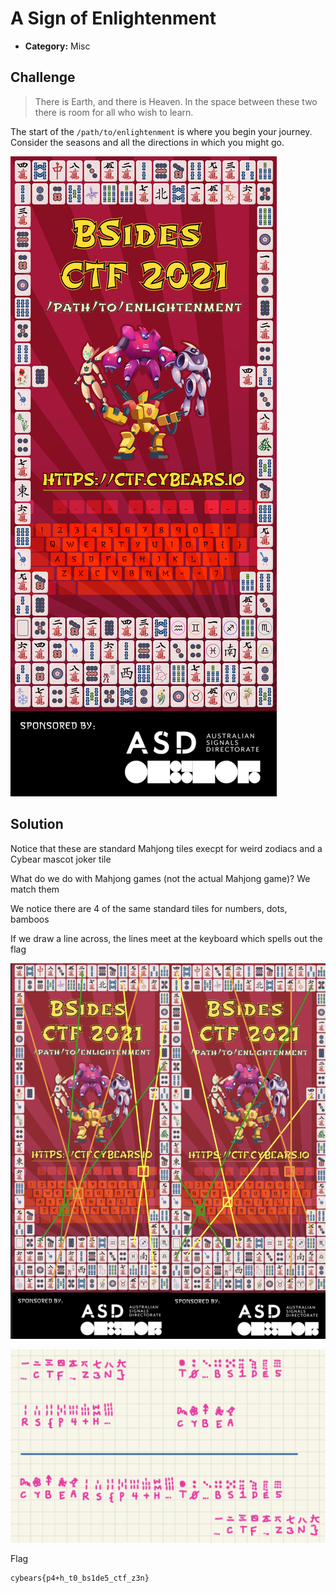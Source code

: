 # A Sign of Enlightenment

- **Category:** Misc

## Challenge

> There is Earth, and there is Heaven. In the space between these two
> there is room for all who wish to learn.

The start of the `/path/to/enlightenment` is where you begin your
journey. Consider the seasons and all the directions in which you might
go.

![Sign](signEnlightenment.png)

## Solution

Notice that these are standard Mahjong tiles execpt for weird zodiacs and a Cybear mascot joker tile

What do we do with Mahjong games (not the actual Mahjong game)? We match them

We notice there are 4 of the same standard tiles for numbers, dots, bamboos

If we draw a line across, the lines meet at the keyboard which spells out the flag

![Drawing lines](signEnlightenmentLines.png)

![Solution](signEnlightenmentSol.png)

Flag
```
cybears{p4+h_t0_bs1de5_ctf_z3n}
```
